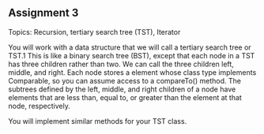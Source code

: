 ## Assignment 3

Topics: Recursion, tertiary search tree (TST), Iterator

You will work with a data structure that we will call a tertiary search tree or TST.1 This is like a binary
search tree (BST), except that each node in a TST has three children rather than two. We can call the three
children left, middle, and right. Each node stores a element whose class type implements Comparable,
so you can assume access to a compareTo() method. The subtrees defined by the left, middle, and right
children of a node have elements that are less than, equal to, or greater than the element at that node,
respectively.

You will implement similar methods for your TST class.
